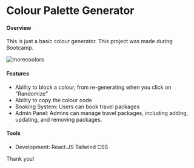 <h1>Colour Palette Generator</h1>
<h4>Overview</h4>
<p>This is just a basic colour generator. This project was made during Bootcamp.</p>

![morecoolors](https://github.com/user-attachments/assets/be95a8d2-b3ea-4661-914d-7b56d889a16c)



<h4>Features</h4>
<ul>
<li>Ability to block a colour, from re-generating when you click on "Randomize" </li>
<li>Ability to copy the colour code</li>
<li>Booking System: Users can book travel packages</li>
<li>Admin Panel: Admins can manage travel packages, including adding, updating, and removing packages.</li>
</ul>

<h4>Tools</h4>
<ul>
<li>Development: React.JS Tailwind CSS</li>
</ul>

<p>Thank you!</p>
